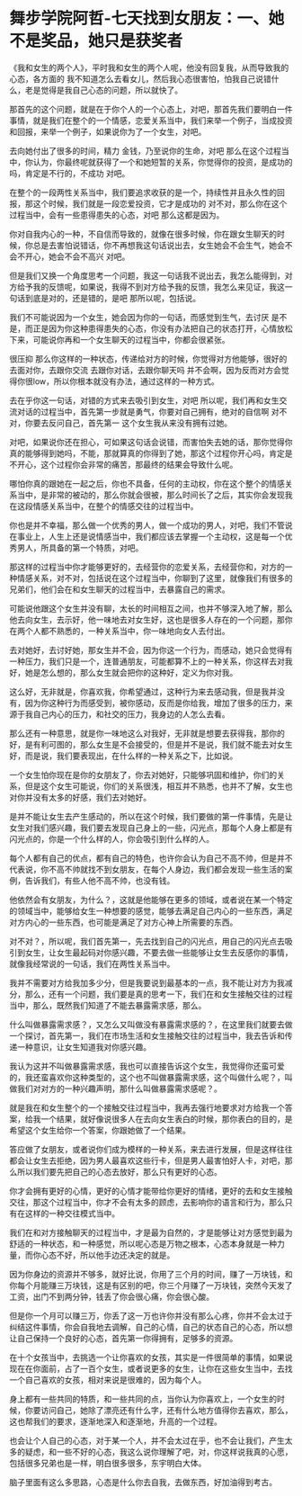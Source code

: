 # 舞步学院阿哲-七天找到女朋友：一、她不是奖品，她只是获奖者

《我和女生的两个人》，平时我和女生的两个人呢，他没有回复我，从而导致我的心态，各方面的 我不知道怎么去看女儿，然后我心态很害怕，怕我自己说错什么，老是觉得是我自己心态的问题，所以就快了。

那首先的这个问题，就是在于你个人的一个心态上，对吧，那首先我们要明白一件事情，就是我们在整个的一个情感，恋爱关系当中，我们来举一个例子，当成投资和回报，来举一个例子，如果说你为了一个女生，对吧。

去向她付出了很多的时间，精力 金钱，乃至说你的生命，对吧 那么在这个过程当中，你认为，你最终呢就获得了一个和她短暂的关系，你觉得你的投资，是成功的吗，肯定是不行的，不成功 对吧。

在整个的一段两性关系当中，我们要追求收获的是一个，持续性并且永久性的回报，那这个时候，我们就是一段恋爱投资，它才是成功的 对不对，那么你在这个过程当中，会有一些患得患失的心态，对吧 那么这都是因为。

你对自我内心的一种，不自信而导致的，就像在很多时候，你在跟女生聊天的时候，你总是去害怕说错话，你不再想我这句话说出去，女生她会不会生气，她会不会不开心，她会不会不高兴 对吧。

但是我们又换一个角度思考一个问题，我这一句话我不说出去，我怎么能得到，对方给予我的反馈呢，如果说，我得不到对方给予我的反馈，我怎么来见证，我这一句话到底是对的，还是错的，是吧 那所以呢，包括说。

我们不可能说因为一个女生，她会因为你的一句话，而感觉到生气，去讨厌 是不是，而正是因为你这种患得患失的心态，你没有办法把自己的状态打开，心情放松下来，可能说你再和一个女生聊天的过程当中，你都会很紧张。

很压抑 那么你这样的一种状态，传递给对方的时候，你觉得对方他能够，很好的去面对你，去跟你交流 去跟你对话，去跟你聊天吗 并不会啊，因为反而对方会觉得你很low，所以你根本就没有办法，通过这样的一种方式。

去在乎你这一句话，对错的方式来去吸引到女生，对吧 所以呢，我们再和女生交流对话的过程当中，首先第一步就是勇气，你要对自己拥有，绝对的自信啊 对不对，你要去反问自己，首先第一 这个女生我从来没有拥有过她。

对吧，如果说你还在担心，可如果这句话会说错，而害怕失去她的话，那你觉得你真的能够得到她吗，不能，那就算真的你得到了她，那这个过程你开心吗，肯定是不开心，这个过程你会非常的痛苦，那最终的结果会导致什么呢。

哪怕你真的跟她在一起之后，你也不具备，任何的主动权，你在这个整个的情感关系当中，是非常的被动的，那么你就会很被，那么时间长了之后，其实你会发现我在这段情感关系当中，在整个的情感交往的过程当中。

你也是并不幸福，那么做一个优秀的男人，做一个成功的男人，对吧，我们不管说在事业上，人生上还是说情感当中，我们都应该去掌握一个主动权，这是每一个优秀男人，所具备的第一个特质，对吧。

那这样的过程当中你才能够更好的，去经营你的恋爱关系，去经营你和，对方的一种情感关系，对不对，包括说在这个过程当中，你聊到了这里，就像我们有很多的兄弟们，他们会在和女生聊天的过程当中，去暴露自己的需求。

可能说他跟这个女生并没有聊，太长的时间相互之间，也并不够深入地了解，那么他去向女生，去示好，他一味地去对女生好，这也是很多人存在的一个问题，那你在两个人都不熟悉的，一种关系当中，你一味地向女人去付出。

去对她好，去讨好她，那女生并不会，因为你这一个行为，而感动，她只会觉得有一种压力，我们只是一个，连普通朋友，可能都算不上的一种关系，你这样去对我好，她是怎么想的，那么女生就会把你的这种好，定义为你对我。

这么好，无非就是，你喜欢我，你希望通过，这种行为来去感动我，但是我并没有，因为你这种行为而感受到，被你感动，反而是你给我，增加了很多的压力，来源于我自己内心的压力，和社交的压力，我身边的人怎么去看。

那么还有一种意思，就是你一味地这么对我好，无非就是想要去获得我，那你的好，是有利可图的，那么女生是不会接受的，但是并不是说，我们就不能去对女生好，而是说，我们要表现出，在什么样的一种关系之下，比如说。

一个女生怕你现在是你的女朋友了，你去对她好，只能够巩固和维护，你们的关系，但是这个女生可能说，你们的关系很浅，相互并不熟悉，也并不了解，女生也对你并没有太多的好感，我们去对她好。

是并不能让女生去产生感动的，所以在这个时候，我们要做的第一件事情，先是让女生对我们感兴趣，我们要去发现自己身上的一些，闪光点，那每个人身上都是有闪光点的，你是一个什么样的人，你会吸引到什么样的人。

每个人都有自己的优点，都有自己的特色，也许你会认为自己不高不帅，但是并不代表说，你不高不帅就找不到女朋友，在每个人身边，我们都会发现一些生活的案例，告诉我们，有些人他不高不帅，也没有钱。

他依然会有女朋友，为什么？，这就是他能够在更多的领域，或者说在某一个特定的领域当中，能够给女生一种想要的感觉，能够去满足自己内心的一些东西，满足对方内心的一些东西，也可能是满足了对方心神上所需要的东西。

对不对？，所以呢，我们首先第一，先去找到自己的闪光点，用自己的闪光点去吸引到女生，让女生最起码对你感兴趣，不要去做一些能够让女生去反感你的事情，就像我经常说的一句话，我们在两性关系当中。

我并不需要对方给我加多少分，但是我要说到最基本的一点，我不能让对方为我减分，那么，还有一个问题，我们要是真的思考一下，我们在和女生接触交往的过程当中，那么，既然我们知道了不能去暴露需求感，那么。

什么叫做暴露需求感？，又怎么又叫做没有暴露需求感的？，在这里我们就要去做一个探讨，首先第一，我们在市场生活和女生接触交往的过程当中，我去告诉和传递一种意识，让女生知道我对你感兴趣。

我认为这并不叫做暴露需求感，我也可以直接告诉这个女生，我觉得你还蛮可爱的，我还蛮喜欢你这种类型的，这个也不叫做暴露需求感，这个叫做什么呢？，叫做我们对对方的一种兴趣声明，那什么叫做暴露需求感呢？。

就是我在和女生整个的一个接触交往过程当中，我再去强行地要求对方给我一个答案，给我一个结果，就好像说很多人在去向女生表白的时候，那你表白的目的，是希望这个女生给你一个答案，你跟她做了一个结果。

答应做了女朋友，或者说你们成为模样的一种关系，来去进行发展，但是这样往往都会让女生去拒绝，因为男人最喜欢这些行卡，但是男人最害怕好人卡，对吧，那么所以我们要先把自己的心态去放好，那么只有更好的心态。

你才会拥有更好的心情，更好的心情才能带给你更好的情绪，更好的去和女生接触交往，那这个过程当中，你才不会有太多的顾虑，去影响你的语言和行为，那么只有在这样的一种交往模式当中。

我们在和对方接触聊天的过程当中，才是最为自然的，才是能够让对方感觉到最为舒适的一种状态，和一种感觉，所以呢心态是万物之根本，心态本身就是一种力量，而你心态不好，所以他手边还决定的就是。

因为你身边的资源并不够多，就好比说，你用了三个月的时间，赚了一万块钱，和你每个月能赚三万块钱，这是有区别的吧，你三个月赚了一万块钱，突然今天发了工资，出门不到两分钟，钱丢了你会很心痛，你会很心酸。

但是你一个月可以赚三万，你丢了这一万也许你并没有那么心疼，你并不会太过于纠结这件事情，你会自我地去调解，自己的心情，自己的状态自己的心态，所以想让自己保持一个良好的心态，首先第一你得拥有，足够多的资源。

在十个女孩当中，去挑选一个让你喜欢的女孩，其实是一件很简单的事情，如果说现在在你面前，占了一百个女生，或者说更多的女生，让你在这些女生当中，去找一个自己喜欢的女孩，相对来说是很难的，因为每个人。

身上都有一些共同的特质，和一些共同的点，当你认为你喜欢上，一个女生的时候，你要访问自己，她除了漂亮还有什么字，还有什么地方值得你去喜欢，那么，这也帮我们的要求，逐渐地深入和逐渐地，升高的一个过程。

也会让个人自己的心态，对于某一个人，并不会太过在乎，也不会让我们，产生太多的疑虑，和一些不好的心态，我这么说你理解了吧，对，你这样说我真的心愿，包括很多兄弟也是一样，明白很多很多，东宇明白大体。

脑子里面有这么多思路，心态是什么你去自我，去做东西，好加油得到考古。